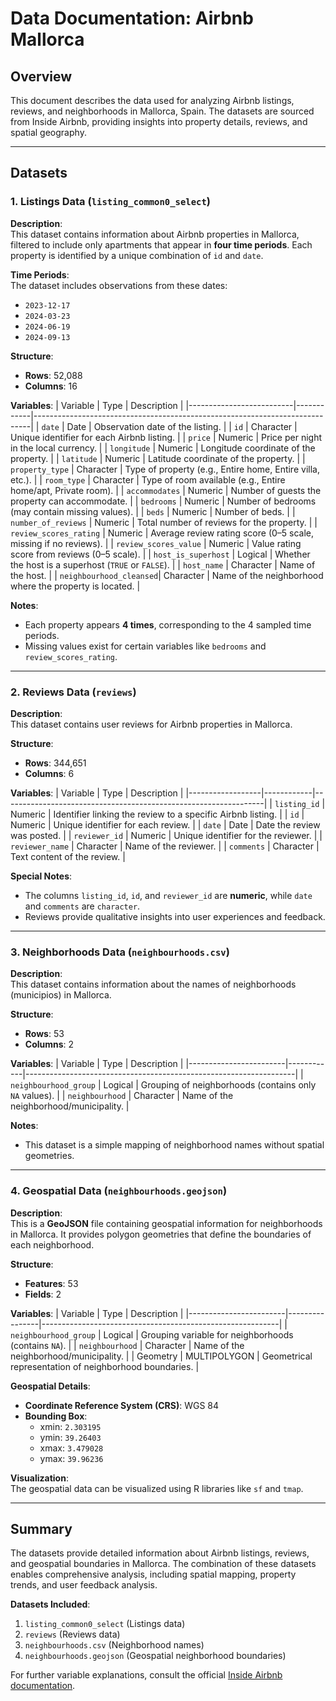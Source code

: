 # Data Documentation: Airbnb Mallorca

## Overview

This document describes the data used for analyzing Airbnb listings, reviews, and neighborhoods in Mallorca, Spain. The datasets are sourced from Inside Airbnb, providing insights into property details, reviews, and spatial geography.

---

## **Datasets**

### 1. **Listings Data** (`listing_common0_select`)

**Description**:  
This dataset contains information about Airbnb properties in Mallorca, filtered to include only apartments that appear in **four time periods**. Each property is identified by a unique combination of `id` and `date`.

**Time Periods**:  
The dataset includes observations from these dates:
- `2023-12-17`
- `2024-03-23`
- `2024-06-19`
- `2024-09-13`

**Structure**:
- **Rows**: 52,088  
- **Columns**: 16  

**Variables**:
| Variable                 | Type       | Description                                                                 |
|--------------------------|------------|-----------------------------------------------------------------------------|
| `date`                  | Date       | Observation date of the listing.                                            |
| `id`                    | Character  | Unique identifier for each Airbnb listing.                                  |
| `price`                 | Numeric    | Price per night in the local currency.                                      |
| `longitude`             | Numeric    | Longitude coordinate of the property.                                       |
| `latitude`              | Numeric    | Latitude coordinate of the property.                                        |
| `property_type`         | Character  | Type of property (e.g., Entire home, Entire villa, etc.).                   |
| `room_type`             | Character  | Type of room available (e.g., Entire home/apt, Private room).               |
| `accommodates`          | Numeric    | Number of guests the property can accommodate.                              |
| `bedrooms`              | Numeric    | Number of bedrooms (may contain missing values).                            |
| `beds`                  | Numeric    | Number of beds.                                                             |
| `number_of_reviews`     | Numeric    | Total number of reviews for the property.                                   |
| `review_scores_rating`  | Numeric    | Average review rating score (0–5 scale, missing if no reviews).             |
| `review_scores_value`   | Numeric    | Value rating score from reviews (0–5 scale).                                |
| `host_is_superhost`     | Logical    | Whether the host is a superhost (`TRUE` or `FALSE`).                        |
| `host_name`             | Character  | Name of the host.                                                           |
| `neighbourhood_cleansed`| Character  | Name of the neighborhood where the property is located.                     |

**Notes**:  
- Each property appears **4 times**, corresponding to the 4 sampled time periods.
- Missing values exist for certain variables like `bedrooms` and `review_scores_rating`.

---

### 2. **Reviews Data** (`reviews`)

**Description**:  
This dataset contains user reviews for Airbnb properties in Mallorca.

**Structure**:
- **Rows**: 344,651  
- **Columns**: 6  

**Variables**:
| Variable         | Type       | Description                                                     |
|------------------|------------|-----------------------------------------------------------------|
| `listing_id`     | Numeric    | Identifier linking the review to a specific Airbnb listing.     |
| `id`            | Numeric    | Unique identifier for each review.                              |
| `date`          | Date       | Date the review was posted.                                     |
| `reviewer_id`   | Numeric    | Unique identifier for the reviewer.                             |
| `reviewer_name` | Character  | Name of the reviewer.                                           |
| `comments`      | Character  | Text content of the review.                                     |

**Special Notes**:  
- The columns `listing_id`, `id`, and `reviewer_id` are **numeric**, while `date` and `comments` are `character`.
- Reviews provide qualitative insights into user experiences and feedback.

---

### 3. **Neighborhoods Data** (`neighbourhoods.csv`)

**Description**:  
This dataset contains information about the names of neighborhoods (municipios) in Mallorca.

**Structure**:
- **Rows**: 53  
- **Columns**: 2  

**Variables**:
| Variable               | Type       | Description                                                       |
|------------------------|------------|-------------------------------------------------------------------|
| `neighbourhood_group` | Logical    | Grouping of neighborhoods (contains only `NA` values).            |
| `neighbourhood`       | Character  | Name of the neighborhood/municipality.                            |

**Notes**:  
- This dataset is a simple mapping of neighborhood names without spatial geometries.

---

### 4. **Geospatial Data** (`neighbourhoods.geojson`)

**Description**:  
This is a **GeoJSON** file containing geospatial information for neighborhoods in Mallorca. It provides polygon geometries that define the boundaries of each neighborhood.

**Structure**:
- **Features**: 53  
- **Fields**: 2  

**Variables**:
| Variable               | Type           | Description                                               |
|------------------------|----------------|-----------------------------------------------------------|
| `neighbourhood_group` | Logical        | Grouping variable for neighborhoods (contains `NA`).      |
| `neighbourhood`       | Character      | Name of the neighborhood/municipality.                    |
| Geometry              | MULTIPOLYGON   | Geometrical representation of neighborhood boundaries.    |

**Geospatial Details**:
- **Coordinate Reference System (CRS)**: WGS 84  
- **Bounding Box**:  
  - xmin: `2.303195`  
  - ymin: `39.26403`  
  - xmax: `3.479028`  
  - ymax: `39.96236`  

**Visualization**:  
The geospatial data can be visualized using R libraries like `sf` and `tmap`.

---

## **Summary**

The datasets provide detailed information about Airbnb listings, reviews, and geospatial boundaries in Mallorca. The combination of these datasets enables comprehensive analysis, including spatial mapping, property trends, and user feedback analysis.

**Datasets Included**:
1. `listing_common0_select` (Listings data)
2. `reviews` (Reviews data)
3. `neighbourhoods.csv` (Neighborhood names)
4. `neighbourhoods.geojson` (Geospatial neighborhood boundaries)

For further variable explanations, consult the official [Inside Airbnb documentation](https://insideairbnb.com/get-the-data.html).